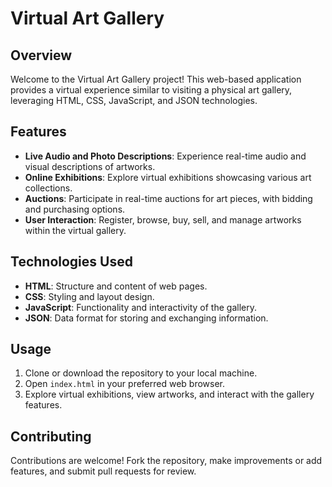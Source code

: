 # Virtual Art Gallery

## Overview
Welcome to the Virtual Art Gallery project! This web-based application provides a virtual experience similar to visiting a physical art gallery, leveraging HTML, CSS, JavaScript, and JSON technologies.

## Features
- **Live Audio and Photo Descriptions**: Experience real-time audio and visual descriptions of artworks.
- **Online Exhibitions**: Explore virtual exhibitions showcasing various art collections.
- **Auctions**: Participate in real-time auctions for art pieces, with bidding and purchasing options.
- **User Interaction**: Register, browse, buy, sell, and manage artworks within the virtual gallery.

## Technologies Used
- **HTML**: Structure and content of web pages.
- **CSS**: Styling and layout design.
- **JavaScript**: Functionality and interactivity of the gallery.
- **JSON**: Data format for storing and exchanging information.

## Usage
1. Clone or download the repository to your local machine.
2. Open `index.html` in your preferred web browser.
3. Explore virtual exhibitions, view artworks, and interact with the gallery features.

## Contributing
Contributions are welcome! Fork the repository, make improvements or add features, and submit pull requests for review.

